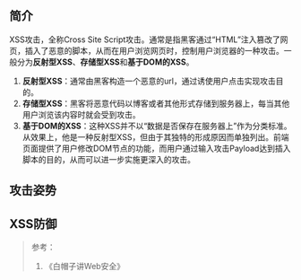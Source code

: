 ## 简介

XSS攻击，全称Cross Site Script攻击。通常是指黑客通过“HTML”注入篡改了网页，插入了恶意的脚本，从而在用户浏览网页时，控制用户浏览器的一种攻击。一般分为**反射型XSS**、**存储型XSS**和**基于DOM的XSS**。

1. **反射型XSS**：通常由黑客构造一个恶意的url，通过诱使用户点击实现攻击目的。
2. **存储型XSS**：黑客将恶意代码以博客或者其他形式存储到服务器上，每当其他用户浏览该内容时就会受到攻击。
3. **基于DOM的XSS**：这种XSS并不以“数据是否保存在服务器上”作为分类标准。从效果上，他是一种反射型XSS，但由于其独特的形成原因而单独列出。前端页面提供了用户修改DOM节点的功能，而用户通过输入攻击Payload达到插入脚本的目的，从而可以进一步实施更深入的攻击。

## 攻击姿势

## XSS防御





> 参考：
>
> 1. 《白帽子讲Web安全》



